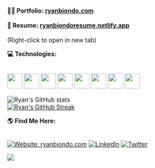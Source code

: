 <!-- Thanks for inspecting my code! I'm currently looking for opportunities as a web developer. Feel free to reach out! =] ryanbiondo.com -->

**<div> 👨‍💻 Portfolio: [ryanbiondo.com](https://www.ryanbiondo.com/)</div>** </br>
**<div> 📃 Resume: [ryanbiondoresume.netlify.app](https://ryanbiondoresume.netlify.app/)</div>** </br>
(Right-click to open in new tab)</br>

**<div> 💻 Technologies:</div>** </br>
<p align="left" style="margin-bottom: 0;">
  <!-- Line 1: js, html, css, git, typescript -->
  <img src="https://img.shields.io/badge/-JavaScript-black?style=for-the-badge&logo=JavaScript&logoColor=F7DF1E" height="35" />
  <img src="https://img.shields.io/badge/-HTML-E34F26?style=for-the-badge&logo=HTML5&logoColor=white" height="35" />
  <img src="https://img.shields.io/badge/-CSS-1572B6?style=for-the-badge&logo=CSS3&logoColor=white" height="35" />
  <img src="https://img.shields.io/badge/-Git-F05032?style=for-the-badge&logo=git&logoColor=white" height="35" />
  <img src="https://img.shields.io/badge/-TypeScript-007ACC?style=for-the-badge&logo=TypeScript&logoColor=white" height="35" />
  <img src="https://img.shields.io/badge/-React-61DAFB?style=for-the-badge&logo=React&logoColor=white" height="35" />
  <img src="https://img.shields.io/badge/-Node.js-339933?style=for-the-badge&logo=Node.js&logoColor=white" height="35" />
  <img src="https://img.shields.io/badge/-Three.js-000000?style=for-the-badge&logo=Three.js&logoColor=white" height="35" />
</p>




![Ryan's GitHub stats](https://github-readme-stats.vercel.app/api?username=Ryan-Biondo&hide=stars,contribs,issues&show_icons=true&theme=tokyonight)</br>
[![Ryan's GitHub Streak](https://streak-stats.demolab.com/?user=Ryan-Biondo&theme=tokyonight)](https://git.io/streak-stats)</br>

**<div> 🌎 Find Me Here:</div>** </br>

[![Website: ryanbiondo.com](https://img.shields.io/badge/-Portfolio-000000?&style=for-the-badge&logo=Google-Chrome&logoColor=white)](http://ryanbiondo.com)
[![LinkedIn](https://img.shields.io/badge/LinkedIn-%230077B5.svg?&style=for-the-badge&logo=linkedin&logoColor=white)](https://www.linkedin.com/in/ryan-biondo/)
[![Twitter](https://img.shields.io/badge/Twitter-%231DA1F2.svg?&style=for-the-badge&logo=twitter&logoColor=white)](https://twitter.com/RyanBiondo/)

![](https://komarev.com/ghpvc/?username=Ryan-Biondo&label=PROFILE+VIEWS&style=for-the-badge&color=red)

